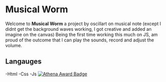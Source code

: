 # Musical Worm

Welcome to **Musical Worm** a project by oscillart on musical note (except l didnt get the background waves working, l got creative and added an imagine on the canvas) Being the first time working this much on JS, am proud of the outcome that l can play the sounds, record and adjust the volume. 

## Langauges
-Html
-Css
-Js
[![Athena Award Badge](https://img.shields.io/endpoint?url=https%3A%2F%2Faward.athena.hackclub.com%2Fapi%2Fbadge)](https://award.athena.hackclub.com?utm_source=readme)